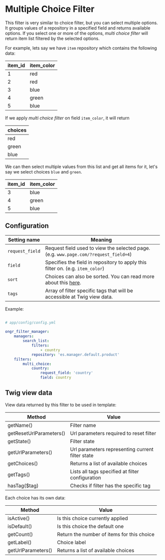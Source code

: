 Multiple Choice Filter  
======================  
This filter is very similar to choice filter, but you can select multiple options.
It groups values of a repository in a specified field and returns available options.
If you select one or more of the options, *multi choice filter* will return item list filtered by the selected options.
  
For example, lets say we have `item` repository which contains the following data:

| item_id | item_color |  
|---------|------------|
| 1       | red        |
| 2       | red        |
| 3       | blue       |
| 4       | green      |
| 5       | blue       |
  
If we apply *multi choice filter* on field `item_color`, it will return
  
  
| choices     |
|-------------|
| red         |
| green       |
| blue        |
  
We can then select multiple values from this list and get all items for it, let's say we select choices `blue` and `green`.
 
| item_id | item_color | 
|---------|------------|
| 3       | blue       |
| 4       | green      |
| 5       | blue       |
  
Configuration  
-------------  
| Setting name           | Meaning                                                                                          |
|------------------------|--------------------------------------------------------------------------------------------------|
| `request_field`        | Request field used to view the selected page. (e.g. `www.page.com/?request_field=4`)             |
| `field`                | Specifies the field in repository to apply this filter on. (e.g. `item_color`)                   |
| `sort`                 | Choices can also be sorted. You can read more about this [here](choice.md#sorting-configuration).|
| `tags`                 | Array of filter specific tags that will be accessible at Twig view data.                         |
  
Example:
  
```yaml
  
# app/config/config.yml
  
ongr_filter_manager:
    managers:
        search_list:
            filters:
                - country
            repository: 'es.manager.default.product'
    filters:
        multi_choice:
            country:
                request_field: 'country'
                field: country
``` 

Twig view data
--------------
View data returned by this filter to be used in template:

| Method                  | Value                                            |
|-------------------------|--------------------------------------------------|
| getName()               | Filter name                                      |
| getResetUrlParameters() | Url parameters required to reset filter          |
| getState()              | Filter state                                     |
| getUrlParameters()      | Url parameters representing current filter state |
| getChoices()            | Returns a list of available choices              |
| getTags()               | Lists all tags specified at filter configuration |
| hasTag($tag)            | Checks if filter has the specific tag            |

Each choice has its own data:

| Method             | Value                                      |
|--------------------|--------------------------------------------|
| isActive()         | Is this choice currently applied           |
| isDefault()        | Is this choice the default one             |
| getCount()         | Return the number of items for this choice |
| getLabel()         | Choice label                               |
| getUrlParameters() | Returns a list of available choices        |
